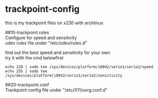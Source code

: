 trackpoint-config
====================
this is my trackpoint files on x230 with archlinux   

##10-trackpoint.rules   
Configure for speed and sensitivity    
udev rules file under "/etc/udev/rules.d"   

find out the best speed and sensitivity for your own   
try it with the cmd belowfirst    

    echo 128 | sudo tee /sys/devices/platform/i8042/serio1/serio2/speed    
    echo 255 | sudo tee /sys/devices/platform/i8042/serio1/serio2/sensitivity    
  
##20-trackpoint.conf   
Trackpoint config file under "/etc/X11/xorg.conf.d"   

